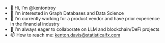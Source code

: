 - 👋 Hi, I’m @kentontroy
- 👀 I’m interested in Graph Databases and Data Science
- 🌱 I’m currently working for a product vendor and have prior experience in the financial industry
- 💞️ I’m always eager to collaborate on LLM and blockchain/DeFi projects
- 📫 How to reach me: kenton.davis@statisticalfx.com

<!---
kentontroy/kentontroy is a ✨ special ✨ repository because its `README.md` (this file) appears on your GitHub profile.
You can click the Preview link to take a look at your changes.
--->
